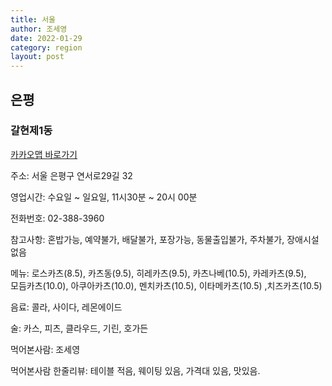 ```yaml
---
title: 서울
author: 조세영
date: 2022-01-29
category: region
layout: post
---
```

<!--
## 종로
## 중
## 용산
## 성동
## 광진
## 동대문
## 중랑
## 성북
## 강북
## 도봉
## 노원
-->
## 은평
### 갈현제1동
[카카오맵 바로가기](http://kko.to/f9Ipxm_GG)

주소: 서울 은평구 연서로29길 32

영업시간: 수요일 ~ 일요일, 11시30분 ~ 20시 00분

전화번호: 02-388-3960

참고사항: 혼밥가능, 예약불가, 배달불가, 포장가능, 동물출입불가, 주차불가, 장애시설없음

메뉴: 로스카츠(8.5), 카츠동(9.5), 히레카츠(9.5), 카츠나베(10.5), 카레카츠(9.5),  
모듬카츠(10.0), 아쿠아카츠(10.0), 멘치카츠(10.5), 이타메카츠(10.5) ,치즈카츠(10.5) 

음료: 콜라, 사이다, 레몬에이드

술: 카스, 피츠, 클라우드, 기린, 호가든

먹어본사람: 조세영

먹어본사람 한줄리뷰: 테이블 적음, 웨이팅 있음, 가격대 있음, 맛있음.
<!--
### 갈현제2동
### 구산동
### 녹번동
### 대조동
### 불광제1동
### 불광제2동
### 수색동
### 신사제1동
### 신사제2동
### 역촌동
### 응암제1동
### 응암제2동
### 응암제3동
### 증산동
### 진관동
## 서대문
## 마포
## 양천
## 강서
## 구로
## 금천
## 영등포
## 동작
## 관악
## 서초
## 강남
## 송파
## 강동
-->